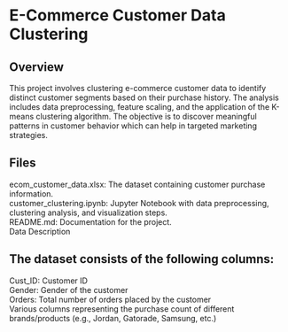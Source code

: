 # E-Commerce Customer Data Clustering
## Overview
This project involves clustering e-commerce customer data to identify distinct customer segments based on their purchase history. The analysis includes data preprocessing, feature scaling, and the application of the K-means clustering algorithm. The objective is to discover meaningful patterns in customer behavior which can help in targeted marketing strategies.

## Files
ecom_customer_data.xlsx: The dataset containing customer purchase information. <br />
customer_clustering.ipynb: Jupyter Notebook with data preprocessing, clustering analysis, and visualization steps. <br />
README.md: Documentation for the project.<br />
Data Description<br />
## The dataset consists of the following columns:

Cust_ID: Customer ID <br />
Gender: Gender of the customer<br />
Orders: Total number of orders placed by the customer<br />
Various columns representing the purchase count of different brands/products (e.g., Jordan, Gatorade, Samsung, etc.)<br />
